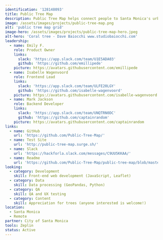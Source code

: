 ```yaml
---
identification: '128148093'
title: Public Tree Map
description: Public Tree Map helps connect people to Santa Monica's urban forest. The map includes information about each of the 35,000 trees (and vacant tree sites) in Santa Monica's publicly-owned urban forest (compiled from open datasets, digitized city records, and federal ecosystem services values), as well as tools for users to share favorite trees. To reflect tree plantings and removals, the map updates every day.
image: /assets/images/projects/public-tree-map.png
alt: 'public tree map grid'
image-hero: /assets/images/projects/public-tree-map-hero.jpeg
alt-hero: 'Coral tree - Dave Baiocchi www.studiobaiocchi.com'
leadership:
  - name: Emily F.
    role: Product Owner
    links:
      slack: 'https://app.slack.com/team/U1E5ADA03'
      github: 'https://github.com/emillipede'
    picture: https://avatars.githubusercontent.com/emillipede
  - name: Isabelle Wagenvoord
    role: Frontend Lead
    links:
      slack: 'https://app.slack.com/team/ULFE20LGY'
      github: 'https://github.com/isabelle-wagenvoord'
    picture: https://avatars.githubusercontent.com/isabelle-wagenvoord
  - name: Mark Jackson
    role: Backend Developer
    links:
      slack: 'https://app.slack.com/team/UNQTRN0DC'
      github: 'https://github.com/captainrandom'
    picture: https://avatars.githubusercontent.com/captainrandom
links:
  - name: GitHub
    url: 'https://github.com/Public-Tree-Map/'
  - name: Test Site
    url: 'http://public-tree-map.surge.sh/'
  - name: Slack
    url: 'https://hackforla.slack.com/messages/C9UU5KKAA/'
  - name: Readme
    url: 'https://github.com/Public-Tree-Map/public-tree-map/blob/master/README.md'
looking:
  - category: Development
    skill: Front-end web development (JavaScript, Leaflet)
  - category: Data
    skill: Data processing (GeoPandas, Python)
  - category: QA
    skill: QA and UX testing
  - category: Content
    skill: Appreciation for trees (anyone interested is welcome!)
location: 
  - Santa Monica
  - Remote
partner: City of Santa Monica
tools: Zeplin
status: Active
---
```

